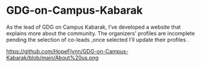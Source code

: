 # GDG-on-Campus-Kabarak
As the lead of GDG on Campus Kabarak, I’ve developed a website that explains more about the community. The organizers' profiles are incomplete pending the selection of co-leads ,once selected I'll update their profiles .

https://github.com/HopeFlynn/GDG-on-Campus-Kabarak/blob/main/About%20us.png

